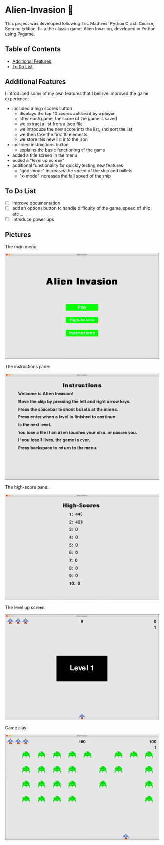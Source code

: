 # Alien-Invasion :space_invader:

This project was developed following Eric Mathees' Python Crash Course, Second Edition. Its a the classic game, Alien Invasion, developed in Python using Pygame.

## Table of Contents

* [Additional Features](#additional-features)
* [To Do List](#to-do-list)

## Additional Features

I introduced some of my own features that I believe improved the game experience:

* included a high scores button
  * displays the top 10 scores achieved by a player
  * after each game, the score of the game is saved
  * we extract a list from a json file
  * we introduce the new score into the list, and sort the list
  * we then take the first 10 elements
  * we store this new list into the json
* included instructions button
  * explains the basic functioning of the game
* added a title screen in the menu
* added a "level up screen" 
* additional functionality for quickly testing new features
  * "god-mode" increases the speed of the ship and bullets
  * "x-mode" increases the fall speed of the ship
  
## To Do List

- [ ] improve documentation
- [ ] add an options button to handle difficulty of the game, speed of ship, etc ...
- [ ] introduce power ups

## Pictures

The main menu:

<p align = "center">
  <img src = "https://github.com/alv31415/Alien-Invasion/blob/master/Alien%20Invasion%20Pictures/Screenshot%202020-08-20%20at%2011.07.22.png">
</p>

The instructions pane:

<p align = "center">
  <img src = "https://github.com/alv31415/Alien-Invasion/blob/master/Alien%20Invasion%20Pictures/Screenshot%202020-08-20%20at%2011.07.36.png">
</p>

The high-score pane:

<p align = "center">
  <img src = "https://github.com/alv31415/Alien-Invasion/blob/master/Alien%20Invasion%20Pictures/Screenshot%202020-08-20%20at%2011.07.52.png">
</p>

The level up screen:

<p align = "center">
  <img src = "https://github.com/alv31415/Alien-Invasion/blob/master/Alien%20Invasion%20Pictures/Screenshot%202020-08-20%20at%2011.08.09.png">
</p>

Game play:

<p align = "center">
  <img src = "https://github.com/alv31415/Alien-Invasion/blob/master/Alien%20Invasion%20Pictures/Screenshot%202020-08-20%20at%2011.08.29.png">
</p>

